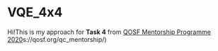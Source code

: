 # VQE_4x4

Hi!This is my approach for __Task 4__ from [QOSF Mentorship Programme 2020](http)s://qosf.org/qc_mentorship/)
